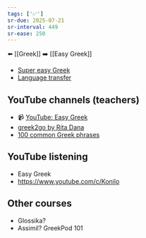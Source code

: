 ```yaml
---
tags: ['✅']
sr-due: 2025-07-21
sr-interval: 449
sr-ease: 250
---
```


⬅️ [[Greek]]
➡️ [[Easy Greek]]

- [Super easy Greek](https://www.youtube.com/watch?v=TU3Co9q18eg&list=PLAh1px4B0Oq7FtEHO1gOnXl__2ppCprqU)
- [Language transfer](https://soundcloud.com/languagetransfer/sets/complete-greek-more-audios)

## YouTube channels (teachers)
- 📹 [YouTube: Easy Greek](https://www.youtube.com/channel/UCoTlC0saIu6WNa5ttDDe6fQ)
- [greek2go by Rita Dana](https://www.youtube.com/channel/UCFTJFRyQhIT-vaQ8GpMkC6w)
- [100 common Greek phrases](https://www.youtube.com/watch?v=lgzSoUTRZe8)

## YouTube listening
- Easy Greek
- https://www.youtube.com/c/Konilo
## Other courses
- Glossika?
- Assimil? GreekPod 101